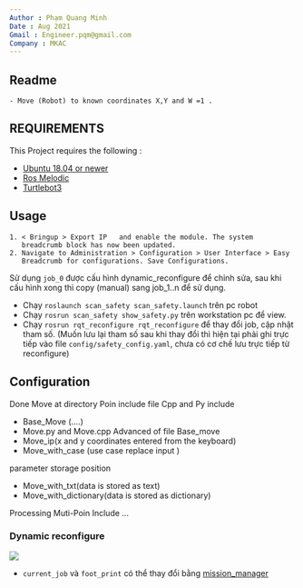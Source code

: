 ```yaml
---
Author : Phạm Quang Minh 
Date : Aug 2021
Gmail : Engineer.pqm@gmail.com
Company : MKAC
---
```


## Readme
    - Move (Robot) to known coordinates X,Y and W =1 .

## REQUIREMENTS
This Project requires the following :

 * [Ubuntu 18.04 or newer](https://ubuntu.com/download/desktop)
 * [Ros Melodic](http://wiki.ros.org/melodic/Installation/Ubuntu)
 * [Turtlebot3](https://emanual.robotis.com/docs/en/platform/turtlebot3/quick-start/)
 
## Usage
    1. < Bringup > Export IP   and enable the module. The system
       breadcrumb block has now been updated.
    2. Navigate to Administration > Configuration > User Interface > Easy
       Breadcrumb for configurations. Save Configurations.
       
Sử dụng `job_0` được cấu hình dynamic_reconfigure để chỉnh sửa, sau khi cấu hình xong thì copy (manual) sang job_1..n để sử dụng.

- Chạy `roslaunch scan_safety scan_safety.launch` trên pc robot
- Chạy `rosrun scan_safety show_safety.py` trên workstation pc để view.
- Chạy `rosrun rqt_reconfigure rqt_reconfigure` để thay đổi job, cập nhật tham số. (Muốn lưu lại tham số sau khi thay đổi thì hiện tại phải ghi trực tiếp vào file `config/safety_config.yaml`, chưa có cơ chế lưu trực tiếp từ reconfigure)

## Configuration




Done Move at directory Poin include file Cpp and Py include 

- Base_Move (....)
- Move.py and Move.cpp Advanced of file Base_move
- Move_ip(x and y coordinates entered from the keyboard)
- Move_with_case (use case replace input )

parameter storage position 

- Move_with_txt(data is stored as text)
- Move_with_dictionary(data is stored as dictionary)


Processing Muti-Poin Include ...

### Dynamic reconfigure

![](imgs/rr_scan.png)

* `current_job` và `foot_print` có thể thay đổi bằng [mission_manager](https://gitlab.com/mkac-agv/mission_manager)
